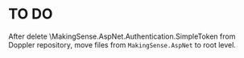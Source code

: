 # TO DO

After delete \MakingSense.AspNet.Authentication.SimpleToken from Doppler repository, 
move files from `MakingSense.AspNet` to root level.